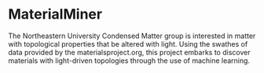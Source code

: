 # MaterialMiner

The Northeastern University Condensed Matter group is interested in matter with topological properties that be altered with light. Using the swathes of data provided by the materialsproject.org, this project embarks to discover materials with light-driven topologies through the use of machine learning.
